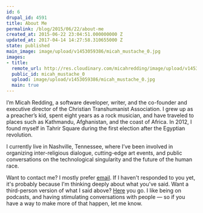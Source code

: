 ```yaml
---
id: 6
drupal_id: 4591
title: About Me
permalink: /blog/2015/06/22/about-me
created_at: 2015-06-22 23:04:51.000000000 Z
updated_at: 2017-04-14 14:27:58.310655000 Z
state: published
main_image: image/upload/v1453059386/micah_mustache_0.jpg
images:
- title: 
  remote_url: http://res.cloudinary.com/micahredding/image/upload/v1453059386/micah_mustache_0.jpg
  public_id: micah_mustache_0
  upload: image/upload/v1453059386/micah_mustache_0.jpg
  main: true
---
```

I’m Micah Redding, a software developer, writer, and the co-founder and executive director of the Christian Transhumanist Association. I grew up as a preacher’s kid, spent eight years as a rock musician, and have traveled to places such as Kathmandu, Afghanistan, and the coast of Africa. In 2012, I found myself in Tahrir Square during the first election after the Egyptian revolution. 

I currently live in Nashville, Tennessee, where I’ve been involved in organizing inter-religious dialogue, cutting-edge art events, and public conversations on the technological singularity and the future of the human race.

Want to contact me? I mostly prefer [email](mailto:micahredding@gmail.com?subject=read%20your%20about%20page). If I haven't responded to you yet, it's probably because I'm thinking deeply about what you've said. Want a third-person version of what I said above? [Here](http://micahredding.com/blog/2014/12/16/about) you go. I like being on podcasts, and having stimulating conversations with people — so if you have a way to make more of that happen, let me know.
